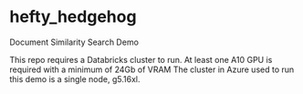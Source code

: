 # hefty_hedgehog
Document Similarity Search Demo

This repo requires a Databricks cluster to run.
At least one A10 GPU is required with a minimum of 24Gb of VRAM
The cluster in Azure used to run this demo is a single node, g5.16xl.
